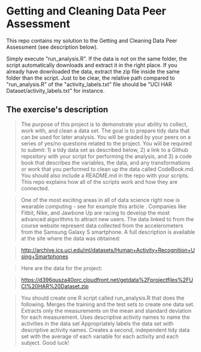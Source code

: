 # Getting and Cleaning Data Peer Assessment

This repo contains my solution to the Getting and Cleaning Data Peer Assessment (see description below).

Simply execute "run_analysis.R".  If the data is not on the same folder, the script automatically downloads and extract it in the right place.
If you already have downloaded the data, extract the zip file inside the same folder than the script.
Just to be clear, the relative path compared to "run_analysis.R" of the "activity_labels.txt" file should
be "UCI HAR Dataset/activity_labels.txt" for instance.

## The exercise's description

> The purpose of this project is to demonstrate your ability to collect, work with, and clean a data set. The goal is to prepare tidy data that can be used for later analysis. You will be graded by your peers on a series of yes/no questions related to the project. You will be required to submit: 1) a tidy data set as described below, 2) a link to a Github repository with your script for performing the analysis, and 3) a code book that describes the variables, the data, and any transformations or work that you performed to clean up the data called CodeBook.md. You should also include a README.md in the repo with your scripts. This repo explains how all of the scripts work and how they are connected.  

> One of the most exciting areas in all of data science right now is wearable computing - see for example this article . Companies like Fitbit, Nike, and Jawbone Up are racing to develop the most advanced algorithms to attract new users. The data linked to from the course website represent data collected from the accelerometers from the Samsung Galaxy S smartphone. A full description is available at the site where the data was obtained: 

> http://archive.ics.uci.edu/ml/datasets/Human+Activity+Recognition+Using+Smartphones 

> Here are the data for the project: 

> https://d396qusza40orc.cloudfront.net/getdata%2Fprojectfiles%2FUCI%20HAR%20Dataset.zip 

> You should create one R script called run_analysis.R that does the following. 
> Merges the training and the test sets to create one data set.
> Extracts only the measurements on the mean and standard deviation for each measurement. 
> Uses descriptive activity names to name the activities in the data set
> Appropriately labels the data set with descriptive activity names. 
> Creates a second, independent tidy data set with the average of each variable for each activity and each subject. 
> Good luck!


